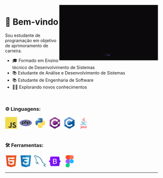 <img src="banner.gif" width="325px" align="right">

# 🎲 Bem-vindo
Sou estudante de programação em objetivo de aprimoramento de carreira.

- 🎓 Formado em Ensino técnico de Desenvolvimento de Sistemas
- 📚 Estudante de Análise e Desenvolvimento de Sistemas
- 📚 Estudante de Engenharia de Software
- 👩‍💻 Explorando novos conhecimentos

<br>

### ⚙ Linguagens:
<div>
  <img src="https://github.com/devicons/devicon/blob/master/icons/javascript/javascript-original.svg" title="JavaScript" alt="JavaScript" width="40" height="40"/>&nbsp;
  <img src="https://github.com/devicons/devicon/blob/master/icons/php/php-original.svg" title="PHP" alt="PHP" width="40" height="40"/>&nbsp;
  <img src="https://github.com/devicons/devicon/blob/master/icons/python/python-original.svg" title="Python" alt="Python" width="40" height="40"/>&nbsp;
  <img src="https://github.com/devicons/devicon/blob/master/icons/csharp/csharp-original.svg" title="CSharp" alt="CSharp" width="40" height="40"/>&nbsp;
  <img src="https://github.com/devicons/devicon/blob/master/icons/c/c-original.svg" title="C" alt="C" width="40" height="40"/>&nbsp;
  <img src="https://github.com/devicons/devicon/blob/master/icons/java/java-original-wordmark.svg" title="Java" alt="Java" width="40" height="40"/>&nbsp;
</div>

<br>

### 🛠 Ferramentas:
<div>
  <img src="https://github.com/devicons/devicon/blob/master/icons/html5/html5-original.svg" title="HTML5" alt="HTML" width="40" height="40"/>&nbsp;
  <img src="https://github.com/devicons/devicon/blob/master/icons/css3/css3-original.svg" title="CSS3" alt="CSS" width="40" height="40"/>&nbsp;
  <img src="https://github.com/devicons/devicon/blob/master/icons/mysql/mysql-original.svg" title="MySQL" alt="MySQL" width="40" height="40"/>&nbsp;
  <img src="https://github.com/devicons/devicon/blob/master/icons/bootstrap/bootstrap-original.svg" title="Bootstrap" alt="Bootstrap" width="40" height="40"/>&nbsp;
  <img src="https://github.com/devicons/devicon/blob/master/icons/figma/figma-original.svg" title="Figma" alt="Figma" width="40" height="40"/>&nbsp;
</div>

---

<!--
<div align="left">
   <img height="200em" src="https://github-readme-stats.vercel.app/api/top-langs/?username=luanpascoal-dev&show_icons=true&theme=bear&count_private=true"/> 
  <img height="200em" src="https://github-readme-stats.vercel.app/api?username=luanpascoal-dev&show_icons=true&show_icons=true&theme=bear&count_private=true" />
</div>
-->
